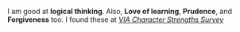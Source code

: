 I am good at **logical thinking**. Also, **Love of learning**, **Prudence**, and **Forgiveness** too.
I found these at *[VIA Character Strengths Survey](https://www.viacharacter.org/)*
